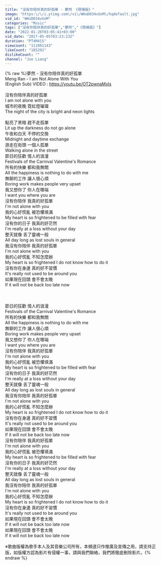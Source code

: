 ```yaml
---
title: "沒有你陪伴真的好孤單 - 夢然 《現場版》"
image: "https:\/\/i.ytimg.com\/vi\/WHuD034vGnM\/hqdefault.jpg"
vid_id: "WHuD034vGnM"
categories: "Music"
tags: ["沒有你陪伴真的好孤單","夢然","《現場版》"]
date: "2022-01-20T03:05:41+03:00"
vid_date: "2017-05-05T03:23:23Z"
duration: "PT4M41S"
viewcount: "111801143"
likeCount: "185291"
dislikeCount: ""
channel: "Joe Liang"
---
```

{% raw %}夢然 - 沒有你陪伴真的好孤單<br /> Meng Ran - I am Not Alone With You<br />(English Sub) VIDEO : <a rel="nofollow" target="blank" href="https://youtu.be/OT2pwnaMxIs">https://youtu.be/OT2pwnaMxIs</a><br /><br />沒有你陪伴真的好孤單<br />I am not alone with you<br />城市的夜晚 霓虹燈璀璨<br />The night of the city is bright and neon lights<br /><br />點亮了黑暗 趕不走孤單<br />Lit up the darkness do not go alone<br />午夜和白天 不停的交換<br />Midnight and daytime exchange<br />游走在街頭 一個人孤單<br />Walking alone in the street<br />節日的狂歡 情人的浪漫<br />Festivals of the Carnival Valentine's Romance<br />所有的快樂 都和我無關<br />All the happiness is nothing to do with me<br />無聊的工作 讓人很心煩<br />Boring work makes people very upset<br />我又想你了 你人在哪端<br />I want you where you are<br />沒有你陪伴 我真的好孤單<br />I'm not alone with you<br />我的心好慌亂 被恐懼填滿<br />My heart is so frightened to be filled with fear<br />沒有你的日子 我真的好茫然<br />I'm really at a loss without your day<br />整天就像 丢了靈魂一般<br />All day long as lost souls in general<br />我沒有你陪伴 我真的好孤單<br />I'm not alone with you<br />我的心好慌亂 不知怎麼辦<br />My heart is so frightened I do not know how to do it<br />沒有你在身邊 真的好不習慣<br />It's really not used to be around you<br />如果現在回頭 會不會太晚<br />If it will not be back too late now<br /><br /><br /><br />節日的狂歡 情人的浪漫<br />Festivals of the Carnival Valentine's Romance<br />所有的快樂 都和我無關<br />All the happiness is nothing to do with me<br />無聊的工作 讓人很心煩<br />Boring work makes people very upset<br />我又想你了 你人在哪端<br />I want you where you are<br />沒有你陪伴 我真的好孤單<br />I'm not alone with you<br />我的心好慌亂 被恐懼填滿<br />My heart is so frightened to be filled with fear<br />沒有你的日子 我真的好茫然<br />I'm really at a loss without your day<br />整天就像 丢了靈魂一般<br />All day long as lost souls in general<br />我沒有你陪伴 我真的好孤單<br />I'm not alone with you<br />我的心好慌亂 不知怎麼辦<br />My heart is so frightened I do not know how to do it<br />沒有你在身邊 真的好不習慣<br />It's really not used to be around you<br />如果現在回頭 會不會太晚<br />If it will not be back too late now<br />沒有你陪伴 我真的好孤單<br />I'm not alone with you<br />我的心好慌亂 被恐懼填滿<br />My heart is so frightened to be filled with fear<br />沒有你的日子 我真的好茫然<br />I'm really at a loss without your day<br />整天就像 丢了靈魂一般<br />All day long as lost souls in general<br />我沒有你陪伴 我真的好孤單<br />I'm not alone with you<br />我的心好慌亂 不知怎麼辦<br />My heart is so frightened I do not know how to do it<br />沒有你在身邊 真的好不習慣<br />It's really not used to be around you<br />如果現在回頭 會不會太晚<br />If it will not be back too late now<br />如果現在回頭 會不會太晚<br />If it will not be back too late now<br /><br />※歌曲版權為歌手本人及其音樂公司所有，本頻道只作推廣及宣傳之用，請支持正版，如版權方認為影片有侵權一事，請與我們聯絡，我們將徹底刪除影片。{% endraw %}
